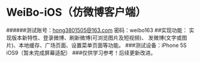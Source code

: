 # WeiBo-iOS（仿微博客户端）
######测试账号：hong3801505@163.com 密码：weibo163
##实现功能：
  实现版本新特性、登录微博、刷新微博(可浏览图片及短视频)、
发微博(文字或图片)、本地缓存、广场页面、设置菜单页面等功能。
###测试设备：iPhone 5S iOS9（暂未完成屏幕适配）
###仅供学习参考！后续更新改进。
